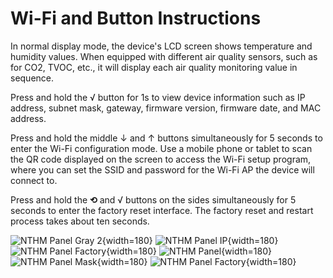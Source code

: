 # Wi-Fi and Button Instructions

In normal display mode, the device's LCD screen shows temperature and humidity values. When equipped with different air quality sensors, such as for CO2, TVOC, etc., it will display each air quality monitoring value in sequence.

Press and hold the √ button for 1s to view device information such as IP address, subnet mask, gateway, firmware version, firmware date, and MAC address.

Press and hold the middle ↓ and ↑ buttons simultaneously for 5 seconds to enter the Wi-Fi configuration mode. Use a mobile phone or tablet to scan the QR code displayed on the screen to access the Wi-Fi setup program, where you can set the SSID and password for the Wi-Fi AP the device will connect to.

Press and hold the **⟲** and √ buttons on the sides simultaneously for 5 seconds to enter the factory reset interface. The factory reset and restart process takes about ten seconds.

![NTHM Panel Gray 2](assets/media/image1.png){width=180}
![NTHM Panel IP](assets/media/image2.png){width=180}
![NTHM Panel Factory](assets/media/image3.png){width=180}
![NTHM Panel](assets/media/image4.png){width=180}
![NTHM Panel Mask](assets/media/image5.png){width=180}
![NTHM Panel Factory](assets/media/image6.png){width=180}
